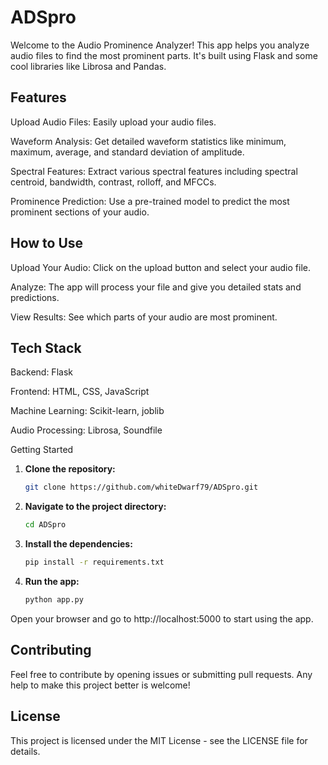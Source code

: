 # ADSpro
Welcome to the Audio Prominence Analyzer! This app helps you analyze audio files to find the most prominent parts. It's built using Flask and some cool libraries like Librosa and Pandas.

## Features
Upload Audio Files: Easily upload your audio files.

Waveform Analysis: Get detailed waveform statistics like minimum, maximum, average, and standard deviation of amplitude.

Spectral Features: Extract various spectral features including spectral centroid, bandwidth, contrast, rolloff, and MFCCs.

Prominence Prediction: Use a pre-trained model to predict the most prominent sections of your audio.

## How to Use

Upload Your Audio: Click on the upload button and select your audio file.

Analyze: The app will process your file and give you detailed stats and predictions.

View Results: See which parts of your audio are most prominent.

## Tech Stack 
Backend: Flask

Frontend: HTML, CSS, JavaScript

Machine Learning: Scikit-learn, joblib

Audio Processing: Librosa, Soundfile

Getting Started
1. **Clone the repository:**
   ```sh
   git clone https://github.com/whiteDwarf79/ADSpro.git
2. **Navigate to the project directory:**
   ```sh
   cd ADSpro
3. **Install the dependencies:**
   ```sh
   pip install -r requirements.txt
4. **Run the app:**
   ```sh
   python app.py

Open your browser and go to http://localhost:5000 to start using the app.

## Contributing
Feel free to contribute by opening issues or submitting pull requests. Any help to make this project better is welcome!

## License
This project is licensed under the MIT License - see the LICENSE file for details.
